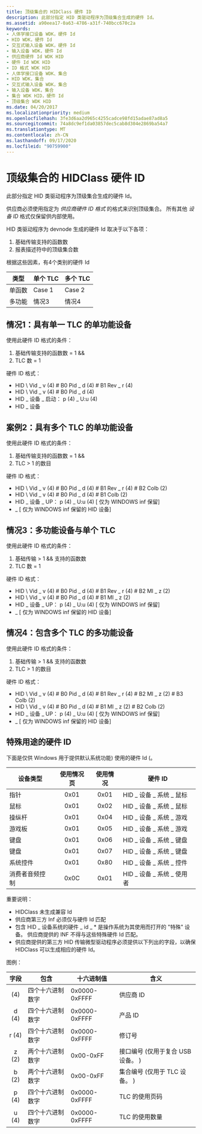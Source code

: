 ```yaml
---
title: 顶级集合的 HIDClass 硬件 ID
description: 此部分指定 HID 类驱动程序为顶级集合生成的硬件 Id。
ms.assetid: a90eea17-0a63-4786-a31f-740bcc670c2a
keywords:
- 人体学接口设备 WDK，硬件 Id
- HID WDK，硬件 Id
- 交互式输入设备 WDK，硬件 Id
- 输入设备 WDK，硬件 Id
- 供应商硬件 Id WDK HID
- 硬件 Id WDK HID
- ID 格式 WDK HID
- 人体学接口设备 WDK、集合
- HID WDK，集合
- 交互式输入设备 WDK，集合
- 输入设备 WDK，集合
- 集合 WDK HID，硬件 Id
- 顶级集合 WDK HID
ms.date: 04/20/2017
ms.localizationpriority: medium
ms.openlocfilehash: 3fe3d6aa2d965c4255cadce98fd15adae87ad8a5
ms.sourcegitcommit: 74a8dc9ef1da03857dec5cab8d304e2869ba54a7
ms.translationtype: MT
ms.contentlocale: zh-CN
ms.lasthandoff: 09/17/2020
ms.locfileid: "90759900"
---
```

# <a name="hidclass-hardware-ids-for-top-level-collections"></a>顶级集合的 HIDClass 硬件 ID


此部分指定 HID 类驱动程序为顶级集合生成的硬件 Id。

供应商必须使用指定为 *供应商硬件 ID 格式* 的格式来识别顶级集合。 所有其他 *设备 ID* 格式仅保留供内部使用。

HID 类驱动程序为 devnode 生成的硬件 Id 取决于以下各项：

1.  基础传输支持的函数数
2.  报表描述符中的顶级集合数

根据这些因素，有4个类别的硬件 Id

|     类型        | 单个 TLC | 多个 TLC |
|-----------------|------------|--------------|
| 单函数 | Case 1     | Case 2       |
| 多功能  | 情况3     | 情况4       |

 

## <a name="case-1-single-function-device-with-single-tlc"></a>情况1：具有单一 TLC 的单功能设备


使用此硬件 ID 格式的条件：

1.  基础传输支持的函数数 = 1 &&
2.  TLC 数 = 1

硬件 ID 格式：

-   HID \\ Vid \_ v (4) # B0 Pid \_ d (4) # B1 Rev \_ r (4) 
-   HID \\ Vid \_ v (4) # B0 Pid \_ d (4) 
-   HID \_ 设备 \_ 启动： p (4) \_ U:u (4) 
-   HID \_ 设备

## <a name="case-2-single-function-device-with-multiple-tlc"></a>案例2：具有多个 TLC 的单功能设备


使用此硬件 ID 格式的条件：

1.  基础传输支持的函数数 = 1 &&
2.  TLC > 1 的数目

硬件 ID 格式：

-   HID \\ Vid \_ v (4) # B0 Pid \_ d (4) # B1 Rev \_ r (4) # B2 Colb (2) 
-   HID \\ Vid \_ v (4) # B0 Pid \_ d (4) # B1 Colb (2) 
-   HID \_ 设备 \_ UP： p (4) \_ U:u (4) \[ 仅为 WINDOWS inf 保留\]
-   \_ \[ 仅为 WINDOWS inf 保留的 HID 设备\]

## <a name="case-3-multi-function-device-with-single-tlc"></a>情况3：多功能设备与单个 TLC


使用此硬件 ID 格式的条件：

1.  基础传输 > 1 && 支持的函数数
2.  TLC 数 = 1

硬件 ID 格式：

-   HID \\ Vid \_ v (4) # B0 Pid \_ d (4) # B1 Rev \_ r (4) # B2 MI \_ z (2) 
-   HID \\ Vid \_ v (4) # B0 Pid \_ d (4) # B1 MI \_ z (2) 
-   HID \_ 设备 \_ UP： p (4) \_ U:u (4) \[ 仅为 WINDOWS inf 保留\]
-   \_ \[ 仅为 WINDOWS inf 保留的 HID 设备\]

## <a name="case-4-multi-function-device-with-multiple-tlc"></a>情况4：包含多个 TLC 的多功能设备


使用此硬件 ID 格式的条件：

1.  基础传输 > 1 && 支持的函数数
2.  TLC > 1 的数目

硬件 ID 格式：

-   HID \\ Vid \_ v (4) # B0 Pid \_ d (4) # B1 Rev \_ r (4) # B2 MI \_ z (2) # B3 Colb (2) 
-   HID \\ Vid \_ v (4) # B0 Pid \_ d (4) # B1 MI \_ z (2) # B2 Colb (2) 
-   HID \_ 设备 \_ UP： p (4) \_ U:u (4) \[ 仅为 WINDOWS inf 保留\]
-   \_ \[ 仅为 WINDOWS inf 保留的 HID 设备\]

## <a name="special-purpose-hardware-id"></a>特殊用途的硬件 ID


下面是仅供 Windows 用于提供默认系统功能) 使用的硬件 Id (。

| 设备类型            | 使用情况页 | 使用情况 | 硬件 ID                   |
|------------------------|:----------:|:-----:|-------------------------------|
| 指针                | 0x01       | 0x01  | HID \_ 设备 \_ 系统 \_ 鼠标    |
| 鼠标                  | 0x01       | 0x02  | HID \_ 设备 \_ 系统 \_ 鼠标    |
| 操纵杆               | 0x01       | 0x04  | HID \_ 设备 \_ 系统 \_ 游戏     |
| 游戏板               | 0x01       | 0x05  | HID \_ 设备 \_ 系统 \_ 游戏     |
| 键盘               | 0x01       | 0x06  | HID \_ 设备 \_ 系统 \_ 键盘 |
| 键盘                 | 0x01       | 0x07  | HID \_ 设备 \_ 系统 \_ 键盘 |
| 系统控件         | 0x01       | 0x80  | HID \_ 设备 \_ 系统 \_ 控件  |
| 消费者音频控制 | 0x0C       | 0x01  | HID \_ 设备 \_ 系统 \_ 使用者 |

重要说明：

-   HIDClass 未生成兼容 Id
-   供应商第三方 Inf 必须仅与硬件 Id 匹配
-   包含 HID \_ 设备系统的硬件 \_ id \_ \* 是操作系统为其使用而打开的 "特殊" 设备。 供应商提供的 INF 不得与这些特殊硬件 Id 匹配。
-   供应商提供的第三方 HID 传输微型驱动程序必须提供以下列出的字段，以确保 HIDClass 可以生成相应的硬件 Id。

图例：

| 字段 | 包含        | 十六进制值 | 含义                                                  |
|:-----:|-----------------|-------------------|----------------------------------------------------------|
|  (4)   | 四个十六进制数字 | 0x0000-0xFFFF     | 供应商 ID                                                |
| d (4)   | 四个十六进制数字 | 0x0000-0xFFFF     | 产品 ID                                               |
| r (4)   | 四个十六进制数字 | 0x0000-0xFFFF     | 修订号                                          |
| z (2)   | 两个十六进制数字  | 0x00-0xFF         | 接口编号 (仅用于复合 USB 设备。 )  |
| b (2)   | 两个十六进制数字  | 0x00-0xFF         | 集合编号 (仅用于 TLC 设备。 )  |
| p (4)   | 四个十六进制数字 | 0x0000-0xFFFF     | TLC 的使用页码                                |
| u (4)   | 四个十六进制数字 | 0x0000-0xFFFF     | TLC 的使用数量                                      |
